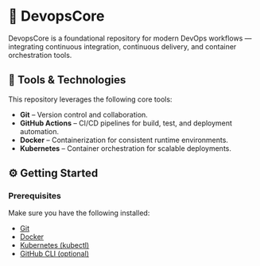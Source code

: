 # 🚀 DevopsCore

DevopsCore is a foundational repository for modern DevOps workflows — integrating continuous integration, continuous delivery, and container orchestration tools.

## 🧰 Tools & Technologies

This repository leverages the following core tools:

- **Git** – Version control and collaboration.
- **GitHub Actions** – CI/CD pipelines for build, test, and deployment automation.
- **Docker** – Containerization for consistent runtime environments.
- **Kubernetes** – Container orchestration for scalable deployments.

## ⚙️ Getting Started

### Prerequisites
Make sure you have the following installed:
- [Git](https://git-scm.com/)
- [Docker](https://www.docker.com/)
- [Kubernetes (kubectl)](https://kubernetes.io/docs/tasks/tools/)
- [GitHub CLI (optional)](https://cli.github.com/)


